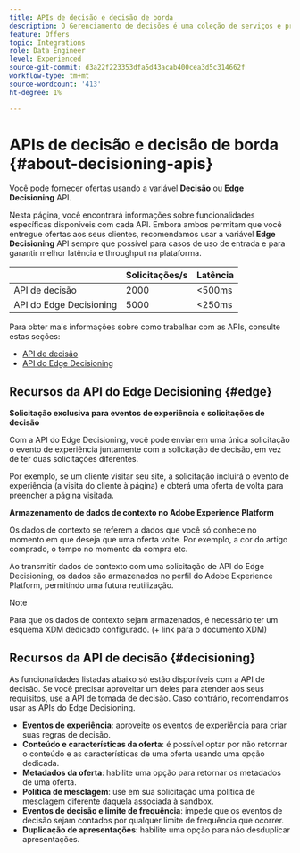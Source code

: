 ```yaml
---
title: APIs de decisão e decisão de borda
description: O Gerenciamento de decisões é uma coleção de serviços e programas de interface do usuário que permite aos profissionais de marketing criar e fornecer experiências de ofertas personalizadas para o usuário final em canais e aplicativos usando lógica de negócios e regras de decisão.
feature: Offers
topic: Integrations
role: Data Engineer
level: Experienced
source-git-commit: d3a22f223353dfa5d43acab400cea3d5c314662f
workflow-type: tm+mt
source-wordcount: '413'
ht-degree: 1%

---
```


# APIs de decisão e decisão de borda {#about-decisioning-apis}

Você pode fornecer ofertas usando a variável **Decisão** ou **Edge Decisioning** API.

Nesta página, você encontrará informações sobre funcionalidades específicas disponíveis com cada API. Embora ambos permitam que você entregue ofertas aos seus clientes, recomendamos usar a variável **Edge Decisioning** API sempre que possível para casos de uso de entrada e para garantir melhor latência e throughput na plataforma.

|  | Solicitações/s | Latência |
|---|---|---|
| API de decisão | 2000 | &lt;500ms |
| API do Edge Decisioning | 5000 | &lt;250ms |

Para obter mais informações sobre como trabalhar com as APIs, consulte estas seções:
* [API de decisão](decisioning-api.md)
* [API do Edge Decisioning](edge-decisioning-api.md)

## Recursos da API do Edge Decisioning {#edge}

**Solicitação exclusiva para eventos de experiência e solicitações de decisão**

Com a API do Edge Decisioning, você pode enviar em uma única solicitação o evento de experiência juntamente com a solicitação de decisão, em vez de ter duas solicitações diferentes.

Por exemplo, se um cliente visitar seu site, a solicitação incluirá o evento de experiência (a visita do cliente à página) e obterá uma oferta de volta para preencher a página visitada.

**Armazenamento de dados de contexto no Adobe Experience Platform**

Os dados de contexto se referem a dados que você só conhece no momento em que deseja que uma oferta volte. Por exemplo, a cor do artigo comprado, o tempo no momento da compra etc.

Ao transmitir dados de contexto com uma solicitação de API do Edge Decisioning, os dados são armazenados no perfil do Adobe Experience Platform, permitindo uma futura reutilização.

>[!NOTE]
>
>Para que os dados de contexto sejam armazenados, é necessário ter um esquema XDM dedicado configurado. (+ link para o documento XDM)

## Recursos da API de decisão {#decisioning}

As funcionalidades listadas abaixo só estão disponíveis com a API de decisão. Se você precisar aproveitar um deles para atender aos seus requisitos, use a API de tomada de decisão. Caso contrário, recomendamos usar as APIs do Edge Decisioning.

* **Eventos de experiência**: aproveite os eventos de experiência para criar suas regras de decisão.
* **Conteúdo e características da oferta**: é possível optar por não retornar o conteúdo e as características de uma oferta usando uma opção dedicada.
* **Metadados da oferta**: habilite uma opção para retornar os metadados de uma oferta.
* **Política de mesclagem**: use em sua solicitação uma política de mesclagem diferente daquela associada à sandbox.
* **Eventos de decisão e limite de frequência**: impede que os eventos de decisão sejam contados por qualquer limite de frequência que ocorrer.
* **Duplicação de apresentações**: habilite uma opção para não desduplicar apresentações.
